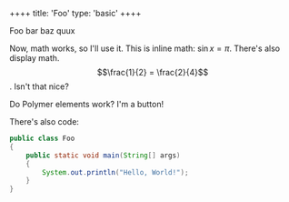 ++++
title: 'Foo'
type: 'basic'
++++

Foo bar baz quux

Now, math works, so I'll use it. This is inline math: $\sin x = \pi$. There's
also display math. $$\frac{1}{2} = \frac{2}{4}$$. Isn't that nice?

Do Polymer elements work?
<paper-button>I'm a button!</paper-button>

There's also code:

```java
public class Foo
{
	public static void main(String[] args)
	{
		System.out.println("Hello, World!");
	}
}
```
